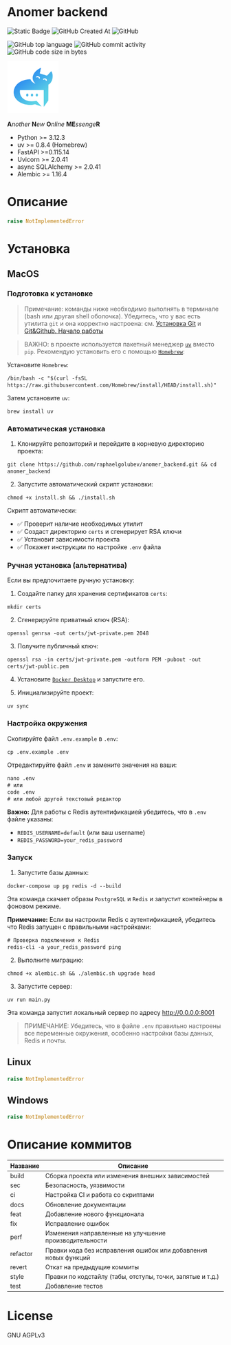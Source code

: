 # Anomer backend

![Static Badge](https://img.shields.io/badge/raphael_golubev-anomer-5ad1e6)
![GitHub Created At](https://img.shields.io/github/created-at/raphaelgolubev/anomer_backend)
![GitHub](https://img.shields.io/github/license/raphaelgolubev/anomer_backend)

![GitHub top language](https://img.shields.io/github/languages/top/raphaelgolubev/anomer_backend)
![GitHub commit activity](https://img.shields.io/github/commit-activity/t/raphaelgolubev/anomer_backend?color=green)
![GitHub code size in bytes](https://img.shields.io/github/languages/code-size/raphaelgolubev/anomer_backend)



<p align="left">
  <img src="docs/logo.svg" alt="Project Logo" width="120" height="120">
</p>

**A***nother* **N***ew* **O***nline* **ME***ssenge***R**

- Python >= 3.12.3
- uv >= 0.8.4 (Homebrew)
- FastAPI >=0.115.14
- Uvicorn >= 2.0.41
- async SQLAlchemy >= 2.0.41
- Alembic >= 1.16.4

# Описание
```python
raise NotImplementedError
```

# Установка

## MacOS
### Подготовка к установке
>Примечание: команды ниже необходимо выполнять в терминале (bash или другая shell оболочка). Убедитесь, что у вас есть утилита `git` и она корректно настроена: см. [Установка Git](https://www.w3schools.com/git/git_install.asp?remote=github) и [Git&Github. Начало работы](https://www.w3schools.com/git/git_remote_getstarted.asp?remote=github)

>ВАЖНО: в проекте используется пакетный менеджер [`uv`](https://habr.com/ru/companies/otus/articles/903578/) вместо `pip`. Рекомендую установить его с помощью [`Homebrew`](https://brew.sh/):

Установите `Homebrew`:
  ```shell
  /bin/bash -c "$(curl -fsSL https://raw.githubusercontent.com/Homebrew/install/HEAD/install.sh)"
  ```
Затем установите `uv`:
  ```shell
  brew install uv
  ```

### Автоматическая установка

1. Клонируйте репозиторий и перейдите в корневую директорию проекта:
```shell
git clone https://github.com/raphaelgolubev/anomer_backend.git && cd anomer_backend
```

2. Запустите автоматический скрипт установки:
```shell
chmod +x install.sh && ./install.sh
```

Скрипт автоматически:
- ✅ Проверит наличие необходимых утилит
- ✅ Создаст директорию `certs` и сгенерирует RSA ключи
- ✅ Установит зависимости проекта
- ✅ Покажет инструкции по настройке `.env` файла

### Ручная установка (альтернатива)

Если вы предпочитаете ручную установку:

1. Создайте папку для хранения сертификатов `certs`:
```shell
mkdir certs
```

2. Сгенерируйте приватный ключ (RSA):
```shell
openssl genrsa -out certs/jwt-private.pem 2048
```

3. Получите публичный ключ:
```shell
openssl rsa -in certs/jwt-private.pem -outform PEM -pubout -out certs/jwt-public.pem
```

4. Установите [`Docker Desktop`](https://docs.docker.com/desktop/setup/install/mac-install/) и запустите его.

5. Инициализируйте проект:
```shell
uv sync
```

### Настройка окружения

Скопируйте файл `.env.example` в `.env`:
```shell
cp .env.example .env
```

Отредактируйте файл `.env` и замените значения на ваши:
```shell
nano .env
# или
code .env
# или любой другой текстовый редактор
```

**Важно:** Для работы с Redis аутентификацией убедитесь, что в `.env` файле указаны:
- `REDIS_USERNAME=default` (или ваш username)
- `REDIS_PASSWORD=your_redis_password`

### Запуск

1. Запустите базы данных:
```shell
docker-compose up pg redis -d --build
```
Эта команда скачает образы `PostgreSQL` и `Redis` и запустит контейнеры в фоновом режиме.

**Примечание:** Если вы настроили Redis с аутентификацией, убедитесь что Redis запущен с правильными настройками:
```shell
# Проверка подключения к Redis
redis-cli -a your_redis_password ping
```

2. Выполните миграцию:
```shell
chmod +x alembic.sh && ./alembic.sh upgrade head
```

3. Запустите сервер:
```shell
uv run main.py
```
Эта команда запустит локальный сервер по адресу http://0.0.0.0:8001

>ПРИМЕЧАНИЕ: Убедитесь, что в файле `.env` правильно настроены все переменные окружения, особенно настройки базы данных, Redis и почты.

## Linux
```python
raise NotImplementedError
```

## Windows
```python
raise NotImplementedError
```

<!--описание коммитов-->
# Описание коммитов
| Название | Описание                                                        |
|----------|-----------------------------------------------------------------|
| build	   | Сборка проекта или изменения внешних зависимостей               |
| sec      | Безопасность, уязвимости                                        |
| ci       | Настройка CI и работа со скриптами                              |
| docs	   | Обновление документации                                         |
| feat	   | Добавление нового функционала                                   |
| fix	     | Исправление ошибок                                              |
| perf	   | Изменения направленные на улучшение производительности          |
| refactor | Правки кода без исправления ошибок или добавления новых функций |
| revert   | Откат на предыдущие коммиты                                     |
| style	   | Правки по кодстайлу (табы, отступы, точки, запятые и т.д.)      |
| test	   | Добавление тестов                                               |

# License

GNU AGPLv3